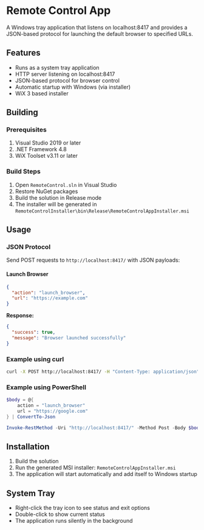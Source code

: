 # Remote Control App

A Windows tray application that listens on localhost:8417 and provides a JSON-based protocol for launching the default browser to specified URLs.

## Features

- Runs as a system tray application
- HTTP server listening on localhost:8417
- JSON-based protocol for browser control
- Automatic startup with Windows (via installer)
- WiX 3 based installer

## Building

### Prerequisites

1. Visual Studio 2019 or later
2. .NET Framework 4.8
3. WiX Toolset v3.11 or later

### Build Steps

1. Open `RemoteControl.sln` in Visual Studio
2. Restore NuGet packages
3. Build the solution in Release mode
4. The installer will be generated in `RemoteControlInstaller\bin\Release\RemoteControlAppInstaller.msi`

## Usage

### JSON Protocol

Send POST requests to `http://localhost:8417/` with JSON payloads:

#### Launch Browser
```json
{
  "action": "launch_browser",
  "url": "https://example.com"
}
```

**Response:**
```json
{
  "success": true,
  "message": "Browser launched successfully"
}
```

### Example using curl
```bash
curl -X POST http://localhost:8417/ -H "Content-Type: application/json" -d '{"action":"launch_browser","url":"https://google.com"}'
```

### Example using PowerShell
```powershell
$body = @{
    action = "launch_browser"
    url = "https://google.com"
} | ConvertTo-Json

Invoke-RestMethod -Uri "http://localhost:8417/" -Method Post -Body $body -ContentType "application/json"
```

## Installation

1. Build the solution
2. Run the generated MSI installer: `RemoteControlAppInstaller.msi`
3. The application will start automatically and add itself to Windows startup

## System Tray

- Right-click the tray icon to see status and exit options
- Double-click to show current status
- The application runs silently in the background
